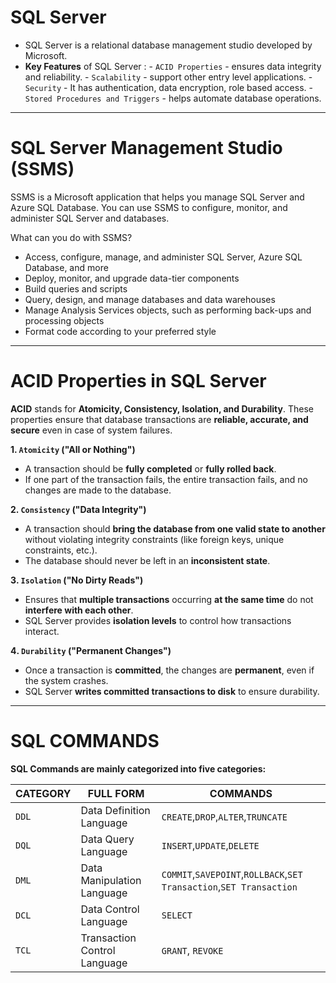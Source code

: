 # SQL Server

- SQL Server is a relational database management studio developed by Microsoft.
- **Key Features** of SQL Server :
		- `ACID Properties` - ensures data integrity and reliability.
		- `Scalability` - support other entry level applications.
		- `Security` - It has authentication, data encryption, role based access.
		- `Stored Procedures and Triggers` - helps automate database operations.
---
# SQL Server Management Studio (SSMS)

 SSMS is a Microsoft application that helps you manage SQL Server and Azure SQL Database. You can use SSMS to configure, monitor, and administer SQL Server and databases. 

What can you do with SSMS? 
- Access, configure, manage, and administer SQL Server, Azure SQL Database, and more
- Deploy, monitor, and upgrade data-tier components
- Build queries and scripts
- Query, design, and manage databases and data warehouses
- Manage Analysis Services objects, such as performing back-ups and processing objects
- Format code according to your preferred style
---
# ACID Properties in SQL Server

**ACID** stands for **Atomicity, Consistency, Isolation, and Durability**. These properties ensure that database transactions are **reliable, accurate, and secure** even in case of system failures.

 **1️. `Atomicity` ("All or Nothing")**
- A transaction should be **fully completed** or **fully rolled back**.
- If one part of the transaction fails, the entire transaction fails, and no changes are made to the database.

 **2️. `Consistency` ("Data Integrity")**
- A transaction should **bring the database from one valid state to another** without violating integrity constraints (like foreign keys, unique constraints, etc.).
- The database should never be left in an **inconsistent state**.

**3️. `Isolation` ("No Dirty Reads")**
- Ensures that **multiple transactions** occurring **at the same time** do not **interfere with each other**.
- SQL Server provides **isolation levels** to control how transactions interact.

**4️. `Durability` ("Permanent Changes")**
- Once a transaction is **committed**, the changes are **permanent**, even if the system crashes.
- SQL Server **writes committed transactions to disk** to ensure durability.
---
# SQL COMMANDS

**SQL Commands are mainly categorized into five categories:**

| CATEGORY | FULL FORM                    | COMMANDS                                                            |
| -------- | ---------------------------- | ------------------------------------------------------------------- |
| `DDL`    | Data Definition Language     | `CREATE`,`DROP`,`ALTER`,`TRUNCATE`                                  |
| `DQL`    | Data Query Language          | `INSERT`,`UPDATE`,`DELETE`                                          |
| `DML`    | Data Manipulation Language   | `COMMIT`,`SAVEPOINT`,`ROLLBACK`,`SET Transaction`,`SET Transaction` |
| `DCL`    | Data Control Language        | `SELECT`                                                            |
| `TCL`    | Transaction Control Language | `GRANT`, `REVOKE`                                                   |
